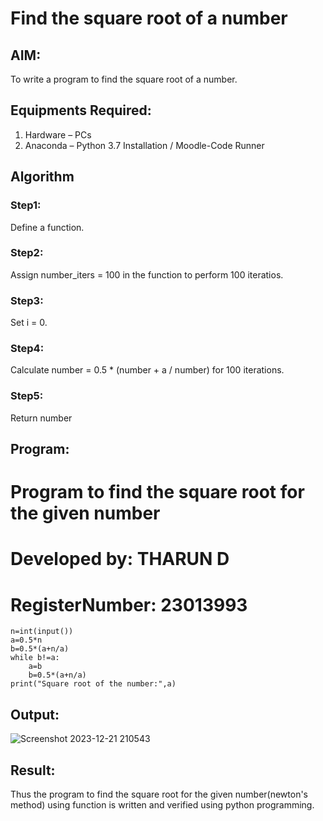 # Find the square root of a number

## AIM:
To write a program to find the square root of a number.

## Equipments Required:
1. Hardware – PCs
2. Anaconda – Python 3.7 Installation / Moodle-Code Runner

## Algorithm
### Step1:
Define a function.
### Step2:
Assign number_iters = 100 in the function to perform 100 iteratios.
### Step3:
Set i = 0.
### Step4:
Calculate  number = 0.5 * (number + a / number) for 100 iterations.
### Step5:
Return number

## Program:
# Program to find the square root for the given number
# Developed by: THARUN D
# RegisterNumber: 23013993
~~~
n=int(input())
a=0.5*n
b=0.5*(a+n/a)
while b!=a:
    a=b
    b=0.5*(a+n/a)
print("Square root of the number:",a)
~~~
## Output:
![Screenshot 2023-12-21 210543](https://github.com/THARUNDT/Square-root-of-a-number/assets/144871537/c99d2572-894f-412f-996a-276bf3e8e2d2)



## Result:
Thus the program to find the square root for the given number(newton's method) using function is written and verified using python programming.
